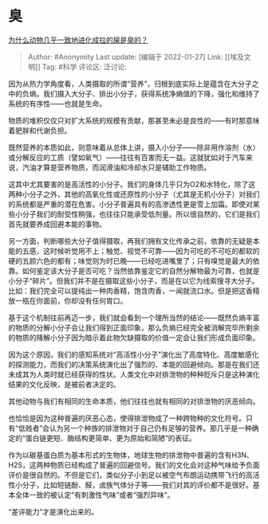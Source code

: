 # 臭
[为什么动物几乎一致地进化成拉的屎是臭的？](https://www.zhihu.com/question/305053956/answer/619566586)

> Author: #Anonymity
> Last update: [编辑于 2022-01-27]
> Link: [[埃及文明]]
> Tag: #科学
> 评论区:
> 泛讨论:

因为从热力学角度看，人类摄取的所谓“营养”，归根到底实际上是蕴含在大分子之中的负熵。我们摄入大分子、排出小分子，获得系统净熵值的下降，强化和维持了系统的有序性——也就是生命。

物质的堆积仅仅只对扩大系统的规模有贡献，那甚至未必是良性的——有时那意味着肥胖和代谢负担。

既然营养的本质如此，则意味着从总体上讲，摄入小分子——除非用作溶剂（水）或分解反应的工质（譬如氧气）——往往有百害而无一益。这就犹如对于汽车来说，汽油才算是营养物质，而润滑油和冷却水只是辅助工作物质。

这其中尤其要害的是高活性的小分子。我们的身体几乎只为O2和水特化，除了这两种小分子之外，其他的高氧化性或还原性的小分子（尤其是无机小分子）对我们的系统都是严重的潜在危害。小分子普遍具有的高渗透性更是雪上加霜。即使对某些小分子我们的耐受性稍强，也往往只能承受低剂量。所以很自然的，它们是我们首先就要养成回避本能的事物。

另一方面，判断哪些大分子值得摄取，再我们拥有文化传承之前，依靠的无疑是本能的五感，这时候听觉用不上；触觉、视觉不可靠——因为可吃的不可吃的都软的硬的五颜六色的都有；味觉则为时已晚——已经吃进嘴里了；只有嗅觉是最大的依靠。如何鉴定该大分子是否可吃？当然依靠鉴定它的自然分解物最为可靠，也就是小分子“碎片”。但我们并不是在摄取这些小分子，而是在以它为线索搜寻大分子。比如：我们完全可以提纯出一种肉香精，饱含肉香，一闻就流口水。但是把这香精放一瓶在你面前，你却没有任何胃口。

基于这个机制往前再迈一步，我们就会看到一个理所当然的结论——既然负熵丰富的物质的分解小分子会让我们得到正面印象，那么负熵已经完全被消解完毕所剩余的物质的降解小分子因为暗示着此物欠缺摄取的价值一定会让我们形成负面印象。

因为这个原因，我们的感知系统对“高活性小分子”演化出了高度特化、高度敏感化的探测能力，而我们的决策系统演化出了强烈的、本能的回避倾向。那是在我们还未成其为人类时就已经获得的性状。人类文化中对排泄物的种种贬斥只是这种演化结果的文化反映，是被前者决定的。

其他动物与我们有相同的生命本质，他们往往也就有相同的对排泄物的厌恶倾向。

也恰恰是因为这种普遍的厌恶心态，使得排泄物成了一种跨物种的文化符号。只有“低贱者”会认为另一个种族的排泄物对于自己仍有足够的营养。那几乎是一种确定的“蛋白链更短、酶结构更简单、更为原始和简陋”的表征。

作为以碳基蛋白质为基本形式的生物体，地球生物的排泄物中普遍的含有H3N、H2S，这两种物质已经构成了普遍的回避信号。我们的文化会对这种气味给予负面评价是很自然的。不但是它们，类似分子小到足以被空气布朗运动携带飞行的高活性小分子，比如短链酚、醛，卤族气体分子等——我们对其的评价都不是很好。基本全体一致的被认定“有刺激性气味”或者“强烈异味”。

“差评能力”才是演化出来的。
